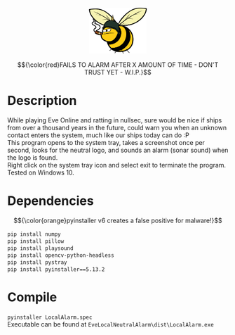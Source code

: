 <p align="center"><img src="Images/GoonLogo.png" width="26%" height="26%"></p>

$${\color{red}FAILS TO ALARM AFTER X AMOUNT OF TIME - DON'T TRUST YET - W.I.P.}$$

# Description
While playing Eve Online and ratting in nullsec, sure would be nice if ships from over a thousand years in the future, could warn you when an unknown contact enters the system, much like our ships today can do :P  
This program opens to the system tray, takes a screenshot once per second, looks for the neutral logo, and sounds an alarm (sonar sound) when the logo is found.  
Right click on the system tray icon and select exit to terminate the program.  
Tested on Windows 10.

# Dependencies
$${\color{orange}pyinstaller v6 creates a false positive for malware!}$$
```pip install pyautogui
pip install numpy
pip install pillow
pip install playsound
pip install opencv-python-headless
pip install pystray
pip install pyinstaller==5.13.2
```

# Compile
`pyinstaller LocalAlarm.spec`  
Executable can be found at `EveLocalNeutralAlarm\dist\LocalAlarm.exe`

